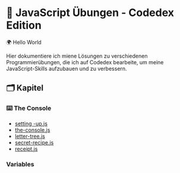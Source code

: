 # 🧠 JavaScript Übungen - Codedex Edition

🌍 Hello World

Hier dokumentiere ich miene Lösungen zu verschiedenen Programmierübungen, die ich auf Codedex bearbeite, um meine JavaScript-Skills aufzubauen und zu verbessern.

## 🗂️ Kapitel

### ⌨️ The Console
- [setting -up.js](./1_the_console/01_setting_up.js)
- [the-console.js](./1_the_console/02_the_console.js)
- [letter-tree.js](./1_the_console/03_letter_tree.js)
- [secret-recipe.js](./1_the_console/04_secret_recipe.js)
- [receipt.js](./1_the_console/05_receipt.js)

### Variables 
